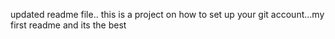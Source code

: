updated readme file.. this is a project on how to set up your git account...my first readme
and its the best
